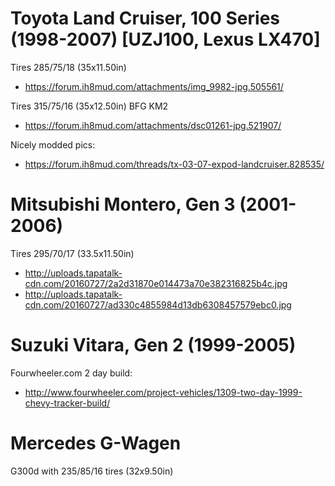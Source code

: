 <!-- TITLE: Sample Vehicles -->
<!-- SUBTITLE: A quick summary of Sample Vehicles -->

# Toyota Land Cruiser, 100 Series (1998-2007) [UZJ100, Lexus LX470]
Tires 285/75/18 (35x11.50in)
* https://forum.ih8mud.com/attachments/img_9982-jpg.505561/

Tires 315/75/16 (35x12.50in) BFG KM2
* https://forum.ih8mud.com/attachments/dsc01261-jpg.521907/

Nicely modded pics:
* https://forum.ih8mud.com/threads/tx-03-07-expod-landcruiser.828535/
# Mitsubishi Montero, Gen 3 (2001-2006)
Tires 295/70/17 (33.5x11.50in)

* http://uploads.tapatalk-cdn.com/20160727/2a2d31870e014473a70e382316825b4c.jpg
* http://uploads.tapatalk-cdn.com/20160727/ad330c4855984d13db6308457579ebc0.jpg
# Suzuki Vitara, Gen 2 (1999-2005)
Fourwheeler.com 2 day build:
* http://www.fourwheeler.com/project-vehicles/1309-two-day-1999-chevy-tracker-build/
# Mercedes G-Wagen
G300d with 235/85/16 tires (32x9.50in)

